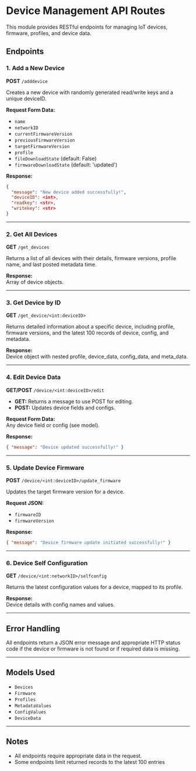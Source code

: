 # Device Management API Routes

This module provides RESTful endpoints for managing IoT devices, firmware, profiles, and device data.

## Endpoints

### 1. Add a New Device

**POST** `/adddevice`

Creates a new device with randomly generated read/write keys and a unique deviceID.

**Request Form Data:**
- `name`
- `networkID`
- `currentFirmwareVersion`
- `previousFirmwareVersion`
- `targetFirmwareVersion`
- `profile`
- `fileDownloadState` (default: False)
- `firmwareDownloadState` (default: 'updated')

**Response:**
```json
{
  "message": "New device added successfully!",
  "deviceID": <int>,
  "readkey": <str>,
  "writekey": <str>
}
```

---

### 2. Get All Devices

**GET** `/get_devices`

Returns a list of all devices with their details, firmware versions, profile name, and last posted metadata time.

**Response:**  
Array of device objects.

---

### 3. Get Device by ID

**GET** `/get_device/<int:deviceID>`

Returns detailed information about a specific device, including profile, firmware versions, and the latest 100 records of device, config, and metadata.

**Response:**  
Device object with nested profile, device_data, config_data, and meta_data.

---

### 4. Edit Device Data

**GET/POST** `/device/<int:deviceID>/edit`

- **GET:** Returns a message to use POST for editing.
- **POST:** Updates device fields and configs.

**Request Form Data:**  
Any device field or config (see model).

**Response:**
```json
{ "message": "Device updated successfully!" }
```

---

### 5. Update Device Firmware

**POST** `/device/<int:deviceID>/update_firmware`

Updates the target firmware version for a device.

**Request JSON:**
- `firmwareID`
- `firmwareVersion`

**Response:**
```json
{ "message": "Device firmware update initiated successfully!" }
```

---

### 6. Device Self Configuration

**GET** `/device/<int:networkID>/selfconfig`

Returns the latest configuration values for a device, mapped to its profile.

**Response:**  
Device details with config names and values.

---

## Error Handling

All endpoints return a JSON error message and appropriate HTTP status code if the device or firmware is not found or if required data is missing.

---

## Models Used

- `Devices`
- `Firmware`
- `Profiles`
- `MetadataValues`
- `ConfigValues`
- `DeviceData`

---

## Notes

- All endpoints require appropriate data in the request.
- Some endpoints limit returned records to the latest 100 entries
